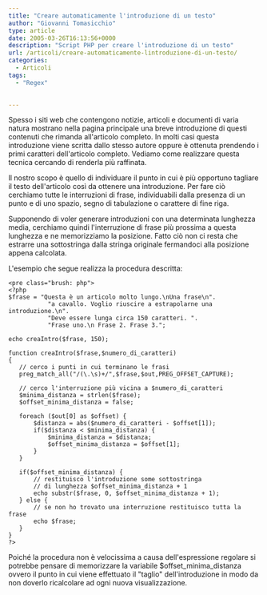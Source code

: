 ```yaml
---
title: "Creare automaticamente l'introduzione di un testo"
author: "Giovanni Tomasicchio"
type: article
date: 2005-03-26T16:13:56+0000
description: "Script PHP per creare l'introduzione di un testo"
url: /articoli/creare-automaticamente-lintroduzione-di-un-testo/
categories:
  - Articoli
tags:
  - "Regex"

  
---
```

 Spesso i siti web che contengono notizie, articoli e documenti di varia natura mostrano nella pagina principale una breve introduzione di questi contenuti che rimanda all'articolo completo. In molti casi questa introduzione viene scritta dallo stesso autore oppure è ottenuta prendendo i primi caratteri dell'articolo completo. Vediamo come realizzare questa tecnica cercando di renderla più raffinata.

 Il nostro scopo è quello di individuare il punto in cui è più opportuno tagliare il testo dell'articolo così da ottenere una introduzione. Per fare ciò cerchiamo tutte le interruzioni di frase, individuabili dalla presenza di un punto e di uno spazio, segno di tabulazione o carattere di fine riga.

 Supponendo di voler generare introduzioni con una determinata lunghezza media, cerchiamo quindi l'interruzione di frase più prossima a questa lunghezza e ne memorizziamo la posizione. Fatto ciò non ci resta che estrarre una sottostringa dalla stringa originale fermandoci alla posizione appena calcolata.

 L'esempio che segue realizza la procedura descritta:

 ```
<pre class="brush: php">
<?php
$frase = "Questa è un articolo molto lungo.\nUna frase\n".
            "a cavallo. Voglio riuscire a estrapolarne una introduzione.\n".
            "Deve essere lunga circa 150 caratteri. ".
            "Frase uno.\n Frase 2. Frase 3.";

echo creaIntro($frase, 150);

function creaIntro($frase,$numero_di_caratteri)
{
    // cerco i punti in cui terminano le frasi
    preg_match_all("/(\.\s)+/",$frase,$out,PREG_OFFSET_CAPTURE);

    // cerco l'interruzione più vicina a $numero_di_caratteri
    $minima_distanza = strlen($frase);
    $offset_minima_distanza = false;

    foreach ($out[0] as $offset) {
        $distanza = abs($numero_di_caratteri - $offset[1]);
        if($distanza < $minima_distanza) {
            $minima_distanza = $distanza;
            $offset_minima_distanza = $offset[1];
        }
    }

    if($offset_minima_distanza) {
        // restituisco l'introduzione some sottostringa
        // di lunghezza $offset_minima_distanza + 1
        echo substr($frase, 0, $offset_minima_distanza + 1);
    } else {
        // se non ho trovato una interruzione restituisco tutta la frase
        echo $frase;
    }
}
?>
```

 Poiché la procedura non è velocissima a causa dell'espressione regolare si potrebbe pensare di memorizzare la variabile $offset\_minima\_distanza ovvero il punto in cui viene effettuato il "taglio" dell'introduzione in modo da non doverlo ricalcolare ad ogni nuova visualizzazione.
